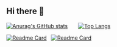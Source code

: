 ## Hi there 👋

<!--
**yutian81/yutian81** is a ✨ _special_ ✨ repository because its `README.md` (this file) appears on your GitHub profile.

Here are some ideas to get you started:

- 🔭 I’m currently working on ...
- 🌱 I’m currently learning ...
- 👯 I’m looking to collaborate on ...
- 🤔 I’m looking for help with ...
- 💬 Ask me about ...
- 📫 How to reach me: ...
- 😄 Pronouns: ...
- ⚡ Fun fact: ...
-->

[![Anurag's GitHub stats](https://github-readme-stats.vercel.app/api?username=yutian81&show_icons=true&hide=contribs&theme=default&show_owner=true)](https://github.com/anuraghazra/github-readme-stats) &nbsp;&nbsp;&nbsp;&nbsp;&nbsp; [![Top Langs](https://github-readme-stats.vercel.app/api/top-langs/?username=yutian81&layout=compact)](https://github.com/anuraghazra/github-readme-stats)

[![Readme Card](https://github-readme-stats.vercel.app/api/pin/?username=yutian81&repo=edgetunnel-cmliu&show_owner=true&theme=shadow_red)](https://github.com/anuraghazra/github-readme-stats) &nbsp; [![Readme Card](https://github-readme-stats.vercel.app/api/pin/?username=yutian81&repo=Argo-Nezha-fscarmen&show_owner=true&theme=shadow_red)](https://github.com/anuraghazra/github-readme-stats)
